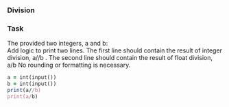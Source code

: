 ### Division
### Task 
The provided two integers, a and b:\
Add logic to print two lines. The first line should contain the result of integer division, a//b . The second line should contain the result of float division, a/b
No rounding or formatting is necessary.
```ruby
a = int(input())
b = int(input())
print(a//b)
print(a/b)
```
